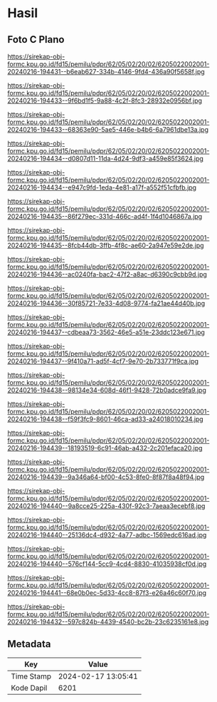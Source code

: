 # Hasil

## Foto C Plano

https://sirekap-obj-formc.kpu.go.id/fd15/pemilu/pdpr/62/05/02/20/02/6205022002001-20240216-194431--b6eab627-334b-4146-9fd4-436a90f5658f.jpg

https://sirekap-obj-formc.kpu.go.id/fd15/pemilu/pdpr/62/05/02/20/02/6205022002001-20240216-194433--9f6bd1f5-9a88-4c2f-8fc3-28932e0956bf.jpg

https://sirekap-obj-formc.kpu.go.id/fd15/pemilu/pdpr/62/05/02/20/02/6205022002001-20240216-194433--68363e90-5ae5-446e-b4b6-6a7961dbe13a.jpg

https://sirekap-obj-formc.kpu.go.id/fd15/pemilu/pdpr/62/05/02/20/02/6205022002001-20240216-194434--d0807d11-11da-4d24-9df3-a459e85f3624.jpg

https://sirekap-obj-formc.kpu.go.id/fd15/pemilu/pdpr/62/05/02/20/02/6205022002001-20240216-194434--e947c9fd-1eda-4e81-a17f-a552f51cfbfb.jpg

https://sirekap-obj-formc.kpu.go.id/fd15/pemilu/pdpr/62/05/02/20/02/6205022002001-20240216-194435--86f279ec-331d-466c-ad4f-1f4d1046867a.jpg

https://sirekap-obj-formc.kpu.go.id/fd15/pemilu/pdpr/62/05/02/20/02/6205022002001-20240216-194435--8fcb44db-3ffb-4f8c-ae60-2a947e59e2de.jpg

https://sirekap-obj-formc.kpu.go.id/fd15/pemilu/pdpr/62/05/02/20/02/6205022002001-20240216-194436--ac0240fa-bac2-47f2-a8ac-d6390c9cbb9d.jpg

https://sirekap-obj-formc.kpu.go.id/fd15/pemilu/pdpr/62/05/02/20/02/6205022002001-20240216-194436--30f85721-7e33-4d08-9774-fa21ae44d40b.jpg

https://sirekap-obj-formc.kpu.go.id/fd15/pemilu/pdpr/62/05/02/20/02/6205022002001-20240216-194437--cdbeaa73-3562-46e5-a51e-23ddc123e671.jpg

https://sirekap-obj-formc.kpu.go.id/fd15/pemilu/pdpr/62/05/02/20/02/6205022002001-20240216-194437--9f410a71-ad5f-4cf7-9e70-2b733771f9ca.jpg

https://sirekap-obj-formc.kpu.go.id/fd15/pemilu/pdpr/62/05/02/20/02/6205022002001-20240216-194438--98134e34-608d-46f1-9428-72b0adce9fa9.jpg

https://sirekap-obj-formc.kpu.go.id/fd15/pemilu/pdpr/62/05/02/20/02/6205022002001-20240216-194438--f59f3fc9-8601-46ca-ad33-a24018010234.jpg

https://sirekap-obj-formc.kpu.go.id/fd15/pemilu/pdpr/62/05/02/20/02/6205022002001-20240216-194439--18193519-6c91-46ab-a432-2c201efaca20.jpg

https://sirekap-obj-formc.kpu.go.id/fd15/pemilu/pdpr/62/05/02/20/02/6205022002001-20240216-194439--9a346a64-bf00-4c53-8fe0-8f87f8a48f94.jpg

https://sirekap-obj-formc.kpu.go.id/fd15/pemilu/pdpr/62/05/02/20/02/6205022002001-20240216-194440--9a8cce25-225a-430f-92c3-7aeaa3ecebf8.jpg

https://sirekap-obj-formc.kpu.go.id/fd15/pemilu/pdpr/62/05/02/20/02/6205022002001-20240216-194440--25136dc4-d932-4a77-adbc-1569edc616ad.jpg

https://sirekap-obj-formc.kpu.go.id/fd15/pemilu/pdpr/62/05/02/20/02/6205022002001-20240216-194440--576cf144-5cc9-4cd4-8830-41035938cf0d.jpg

https://sirekap-obj-formc.kpu.go.id/fd15/pemilu/pdpr/62/05/02/20/02/6205022002001-20240216-194441--68e0b0ec-5d33-4cc8-87f3-e26a46c60f70.jpg

https://sirekap-obj-formc.kpu.go.id/fd15/pemilu/pdpr/62/05/02/20/02/6205022002001-20240216-194432--597c824b-4439-4540-bc2b-23c6235161e8.jpg


## Metadata

| Key        | Value               |
| ---------- | ------------------- |
| Time Stamp | 2024-02-17 13:05:41 |
| Kode Dapil | 6201                |



